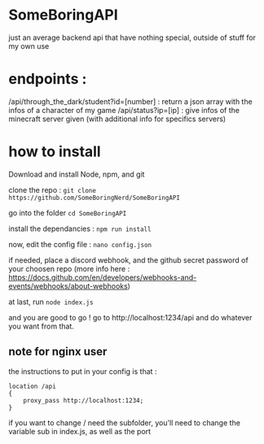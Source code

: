 # SomeBoringAPI

just an average backend api that have nothing special, outside of stuff for my own use

# endpoints : 

/api/through_the_dark/student?id=[number] : return a json array with the infos of a character of my game
/api/status?ip=[ip] : give infos of the minecraft server given (with additional info for specifics servers)

# how to install

Download and install Node, npm, and git

clone the repo : 
`git clone https://github.com/SomeBoringNerd/SomeBoringAPI`

go into the folder
`cd SomeBoringAPI`

install the dependancies :
`npm run install`

now, edit the config file :
`nano config.json`

if needed, place a discord webhook, and the github secret password of your choosen repo 
(more info here : https://docs.github.com/en/developers/webhooks-and-events/webhooks/about-webhooks)

at last, run 
`node index.js`

and you are good to go ! go to http://localhost:1234/api and do whatever you want from that.

## note for nginx user

the instructions to put in your config is that : 
```
location /api
{
    proxy_pass http://localhost:1234;
}
```

if you want to change / need the subfolder, you'll need to change the variable sub in index.js, as well as the port